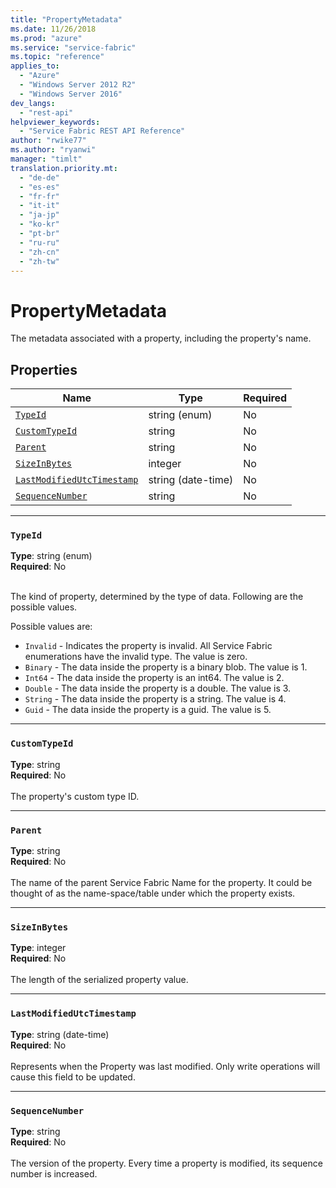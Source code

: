 ```yaml
---
title: "PropertyMetadata"
ms.date: 11/26/2018
ms.prod: "azure"
ms.service: "service-fabric"
ms.topic: "reference"
applies_to: 
  - "Azure"
  - "Windows Server 2012 R2"
  - "Windows Server 2016"
dev_langs: 
  - "rest-api"
helpviewer_keywords: 
  - "Service Fabric REST API Reference"
author: "rwike77"
ms.author: "ryanwi"
manager: "timlt"
translation.priority.mt: 
  - "de-de"
  - "es-es"
  - "fr-fr"
  - "it-it"
  - "ja-jp"
  - "ko-kr"
  - "pt-br"
  - "ru-ru"
  - "zh-cn"
  - "zh-tw"
---
```

# PropertyMetadata

The metadata associated with a property, including the property's name.

## Properties
| Name | Type | Required |
| --- | --- | --- |
| [`TypeId`](#typeid) | string (enum) | No |
| [`CustomTypeId`](#customtypeid) | string | No |
| [`Parent`](#parent) | string | No |
| [`SizeInBytes`](#sizeinbytes) | integer | No |
| [`LastModifiedUtcTimestamp`](#lastmodifiedutctimestamp) | string (date-time) | No |
| [`SequenceNumber`](#sequencenumber) | string | No |

____
### `TypeId`
__Type__: string (enum) <br/>
__Required__: No<br/>
<br/>


The kind of property, determined by the type of data. Following are the possible values.

Possible values are: 

  - `Invalid` - Indicates the property is invalid. All Service Fabric enumerations have the invalid type. The value is zero.
  - `Binary` - The data inside the property is a binary blob. The value is 1.
  - `Int64` - The data inside the property is an int64. The value is 2.
  - `Double` - The data inside the property is a double. The value is 3.
  - `String` - The data inside the property is a string. The value is 4.
  - `Guid` - The data inside the property is a guid. The value is 5.



____
### `CustomTypeId`
__Type__: string <br/>
__Required__: No<br/>
<br/>
The property's custom type ID.

____
### `Parent`
__Type__: string <br/>
__Required__: No<br/>
<br/>
The name of the parent Service Fabric Name for the property. It could be thought of as the name-space/table under which the property exists.

____
### `SizeInBytes`
__Type__: integer <br/>
__Required__: No<br/>
<br/>
The length of the serialized property value.

____
### `LastModifiedUtcTimestamp`
__Type__: string (date-time) <br/>
__Required__: No<br/>
<br/>
Represents when the Property was last modified. Only write operations will cause this field to be updated.

____
### `SequenceNumber`
__Type__: string <br/>
__Required__: No<br/>
<br/>
The version of the property. Every time a property is modified, its sequence number is increased.
